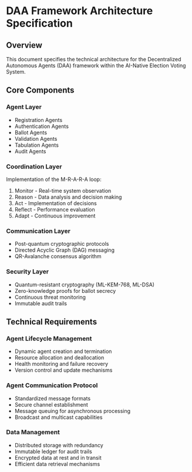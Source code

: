 # DAA Framework Architecture Specification

## Overview
This document specifies the technical architecture for the Decentralized Autonomous Agents (DAA) framework within the AI-Native Election Voting System.

## Core Components

### Agent Layer
- Registration Agents
- Authentication Agents
- Ballot Agents
- Validation Agents
- Tabulation Agents
- Audit Agents

### Coordination Layer
Implementation of the M-R-A-R-A loop:
1. Monitor - Real-time system observation
2. Reason - Data analysis and decision making
3. Act - Implementation of decisions
4. Reflect - Performance evaluation
5. Adapt - Continuous improvement

### Communication Layer
- Post-quantum cryptographic protocols
- Directed Acyclic Graph (DAG) messaging
- QR-Avalanche consensus algorithm

### Security Layer
- Quantum-resistant cryptography (ML-KEM-768, ML-DSA)
- Zero-knowledge proofs for ballot secrecy
- Continuous threat monitoring
- Immutable audit trails

## Technical Requirements

### Agent Lifecycle Management
- Dynamic agent creation and termination
- Resource allocation and deallocation
- Health monitoring and failure recovery
- Version control and update mechanisms

### Agent Communication Protocol
- Standardized message formats
- Secure channel establishment
- Message queuing for asynchronous processing
- Broadcast and multicast capabilities

### Data Management
- Distributed storage with redundancy
- Immutable ledger for audit trails
- Encrypted data at rest and in transit
- Efficient data retrieval mechanisms